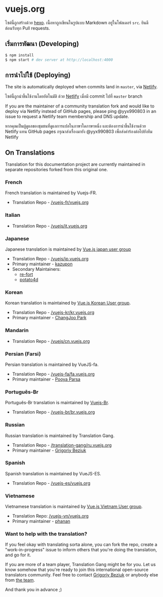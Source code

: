 # vuejs.org

ไซต์นี้ถูกสร้างด้วย [hexo](http://hexo.io/). เนื้อหาถูกเขียนในรูปแบบ Markdown อยู่ในโฟลเดอร์ `src`. ยินดีต้อนรับทุก Pull requests.

## เริ่มการพัฒนา (Developing)

``` bash
$ npm install
$ npm start # dev server at http://localhost:4000
```

## การนำไปใช้ (Deploying)

The site is automatically deployed when commits land in `master`, via [Netlify](https://www.netlify.com/).

ไซต์นี้ถูกนำขึ้นใช้งานโดยอัตโนมัติ ด้วย [Netlify](https://www.netlify.com/) เมื่อมี commit ไปที่ `master` branch

If you are the maintainer of a community translation fork and would like to deploy via Netlify instead of GitHub pages, please ping @yyx990803 in an issue to request a Netlify team membership and DNS update.

หากคุณเป็นผู้ดูแลของชุมชนที่ดูแลการแปลในภาษาใดภาษาหนึ่ง และต้องการนำขึ้นใช้งานด้วย Netlify แทน GitHub pages กรุณาส่งเรื่องมายัง @yyx990803 เพื่อส่งคำร้องต่อไปยังทีม Netlify

## On Translations

Translation for this documentation project are currently maintained in separate repositories forked from this original one.

### French

French translation is maintained by Vuejs-FR.

* Translation Repo - [/vuejs-fr/vuejs.org](https://github.com/vuejs-fr/vuejs.org)

### Italian

* Translation Repo - [/vuejs/it.vuejs.org](https://github.com/vuejs/it.vuejs.org)

### Japanese

Japanese translation is maintained by [Vue.js japan user group](https://github.com/vuejs-jp)

* Translation Repo - [/vuejs/jp.vuejs.org](https://github.com/vuejs/jp.vuejs.org)
* Primary maintainer - [kazupon](https://github.com/kazupon)
* Secondary Maintainers:
    * [re-fort](https://github.com/re-fort)
    * [potato4d](https://github.com/potato4d)

### Korean

Korean translation is maintained by [Vue.js Korean User group](https://github.com/vuejs-kr).

* Translation Repo - [/vuejs-kr/kr.vuejs.org](https://github.com/vuejs-kr/kr.vuejs.org)
* Primary maintainer - [ChangJoo Park](https://github.com/ChangJoo-Park)

### Mandarin

* Translation Repo - [/vuejs/cn.vuejs.org](https://github.com/vuejs/cn.vuejs.org)

### Persian (Farsi)

Persian translation is maintained by VueJS-fa.

* Translation Repo - [/vuejs-fa/fa.vuejs.org](https://github.com/vuejs-fa/fa.vuejs.org)
* Primary maintainer - [Pooya Parsa](https://github.com/pi0)

### Português-Br

Português-Br translation is maintained by [Vuejs-Br](https://github.com/vuejs-br).

* Translation Repo - [/vuejs-br/br.vuejs.org](https://github.com/vuejs-br/br.vuejs.org)

### Russian

Russian translation is maintained by Translation Gang.

* Translation Repo - [/translation-gang/ru.vuejs.org](https://github.com/translation-gang/ru.vuejs.org)
* Primary maintainer - [Grigoriy Beziuk](https://gbezyuk.github.io)

### Spanish

Spanish translation is maintained by VueJS-ES.

* Translation Repo - [/vuejs-es/vuejs.org](https://github.com/vuejs-es/vuejs.org)

### Vietnamese

Vietnamese translation is maintained by [Vue.js Vietnam User group](https://github.com/vuejs-vn/).

* Translation Repo: [/vuejs-vn/vuejs.org](https://github.com/vuejs-vn/vuejs.org)
* Primary maintainer - [phanan](https://github.com/phanan)

### Want to help with the translation?

If you feel okay with translating sorta alone, you can fork the repo, create a "work-in-progress" issue to inform others that you're doing the translation, and go for it.

If you are more of a team player, Translation Gang might be for you. Let us know somehow that you're ready to join this international open-source translators community. Feel free to contact [Grigoriy Beziuk](https://gbezyuk.github.io) or anybody else from [the team](https://github.com/orgs/translation-gang/people).

And thank you in advance ;)
